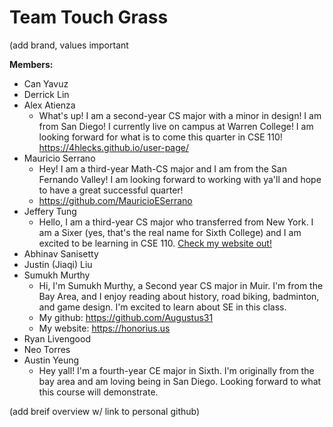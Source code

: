 # Team Touch Grass
(add brand, values important


**Members:**
- Can Yavuz
- Derrick Lin
- Alex Atienza
  - What's up! I am a second-year CS major with a minor in design! I am from San Diego! I currently live on campus at Warren College! I am looking forward for what is to come this quarter in CSE 110! https://4hlecks.github.io/user-page/
- Mauricio Serrano
  - Hey! I am a third-year Math-CS major and I am from the San Fernando Valley! I am looking forward to working with ya'll and hope to have a great successful quarter!
  - https://github.com/MauricioESerrano
- Jeffery Tung
  - Hello, I am a third-year CS major who transferred from New York. I am a Sixer (yes, that's the real name for Sixth College) and I am excited to be learning in CSE 110. [Check my website out!](https://jtung0705.github.io/CSE110/)
- Abhinav Sanisetty
- Justin (Jiaqi) Liu
- Sumukh Murthy
  - Hi, I'm Sumukh Murthy, a Second year CS major in Muir. I'm from the Bay Area, and I enjoy reading about history, road biking, badminton, and game design. I'm excited to learn about SE in this class.
  - My github: https://github.com/Augustus31
  - My website: https://honorius.us
- Ryan Livengood
- Neo Torres
- Austin Yeung
  - Hey yall! I'm a fourth-year CE major in Sixth. I'm originally from the bay area and am loving being in San Diego. Looking forward to what this course will demonstrate.

(add breif overview w/ link to personal github)
